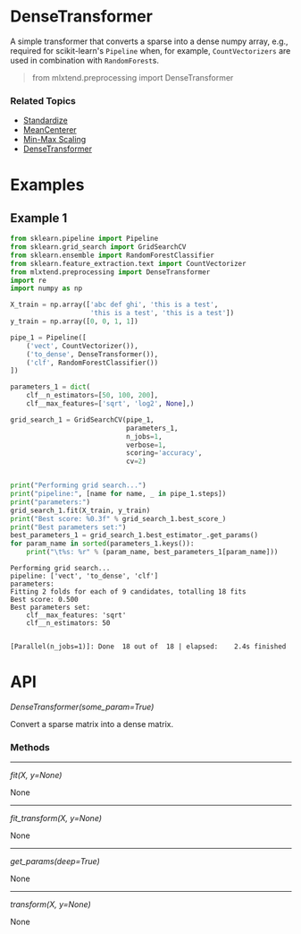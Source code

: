 # DenseTransformer

A simple transformer that converts a sparse into a dense numpy array, e.g., required for scikit-learn's `Pipeline` when, for example, `CountVectorizers` are used in combination with `RandomForest`s.

> from mlxtend.preprocessing import DenseTransformer

### Related Topics

- [Standardize](./standardize.md)
- [MeanCenterer](./mean_centerer.md)
- [Min-Max Scaling](./minmax_scaling.md)
- [DenseTransformer](./scikit-learn_dense_transformer.md)

# Examples

## Example 1


```python
from sklearn.pipeline import Pipeline
from sklearn.grid_search import GridSearchCV
from sklearn.ensemble import RandomForestClassifier
from sklearn.feature_extraction.text import CountVectorizer
from mlxtend.preprocessing import DenseTransformer
import re
import numpy as np

X_train = np.array(['abc def ghi', 'this is a test',
                    'this is a test', 'this is a test'])
y_train = np.array([0, 0, 1, 1])

pipe_1 = Pipeline([
    ('vect', CountVectorizer()),
    ('to_dense', DenseTransformer()),
    ('clf', RandomForestClassifier())
])

parameters_1 = dict(
    clf__n_estimators=[50, 100, 200],
    clf__max_features=['sqrt', 'log2', None],)

grid_search_1 = GridSearchCV(pipe_1, 
                             parameters_1, 
                             n_jobs=1, 
                             verbose=1,
                             scoring='accuracy',
                             cv=2)


print("Performing grid search...")
print("pipeline:", [name for name, _ in pipe_1.steps])
print("parameters:")
grid_search_1.fit(X_train, y_train)
print("Best score: %0.3f" % grid_search_1.best_score_)
print("Best parameters set:")
best_parameters_1 = grid_search_1.best_estimator_.get_params()
for param_name in sorted(parameters_1.keys()):
    print("\t%s: %r" % (param_name, best_parameters_1[param_name]))
```

    Performing grid search...
    pipeline: ['vect', 'to_dense', 'clf']
    parameters:
    Fitting 2 folds for each of 9 candidates, totalling 18 fits
    Best score: 0.500
    Best parameters set:
    	clf__max_features: 'sqrt'
    	clf__n_estimators: 50


    [Parallel(n_jobs=1)]: Done  18 out of  18 | elapsed:    2.4s finished


# API


*DenseTransformer(some_param=True)*

Convert a sparse matrix into a dense matrix.

### Methods

<hr>

*fit(X, y=None)*

None

<hr>

*fit_transform(X, y=None)*

None

<hr>

*get_params(deep=True)*

None

<hr>

*transform(X, y=None)*

None


